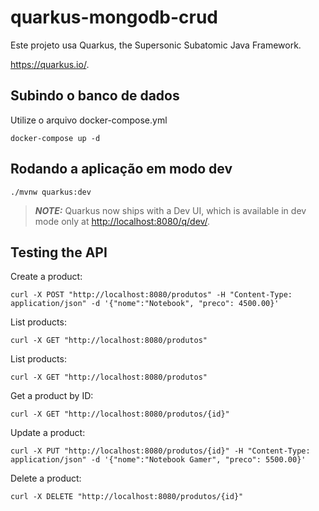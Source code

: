 # quarkus-mongodb-crud

Este projeto usa Quarkus, the Supersonic Subatomic Java Framework.

<https://quarkus.io/>.

## Subindo o banco de dados
Utilize o arquivo docker-compose.yml

```shell script
docker-compose up -d
```

## Rodando a aplicação em modo dev

```shell script
./mvnw quarkus:dev
```

> **_NOTE:_**  Quarkus now ships with a Dev UI, which is available in dev mode only at <http://localhost:8080/q/dev/>.

## Testing the API

Create a product:

```shell script
curl -X POST "http://localhost:8080/produtos" -H "Content-Type: application/json" -d '{"nome":"Notebook", "preco": 4500.00}'
```

List products:

```shell script
curl -X GET "http://localhost:8080/produtos"
```

List products:

```shell script
curl -X GET "http://localhost:8080/produtos"
```

Get a product by ID:

```shell script
curl -X GET "http://localhost:8080/produtos/{id}"
```

Update a product:

```shell script
curl -X PUT "http://localhost:8080/produtos/{id}" -H "Content-Type: application/json" -d '{"nome":"Notebook Gamer", "preco": 5500.00}'
```

Delete a product:

```shell script
curl -X DELETE "http://localhost:8080/produtos/{id}"
```
